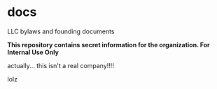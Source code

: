# docs
LLC bylaws and founding documents

**This repository contains secret information for the organization. For Internal Use Only**


actually... this isn't a real company!!!! 

lolz
